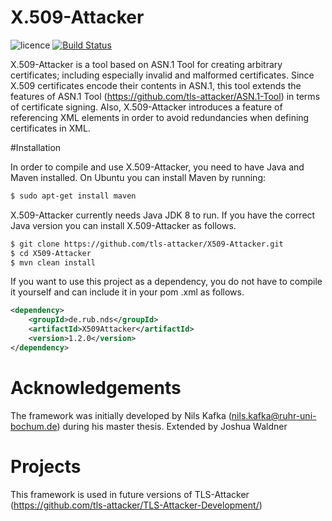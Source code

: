 # X.509-Attacker

![licence](https://img.shields.io/badge/License-Apachev2-brightgreen.svg)
[![Build Status](http://hydrogen.cloud.nds.rub.de/buildStatus/icon.svg?job=X509-Attacker)](http://hydrogen.cloud.nds.rub.de/job/X509-Attacker/)

X.509-Attacker is a tool based on ASN.1 Tool for creating arbitrary certificates; including especially invalid and
 malformed certificates. Since X.509 certificates encode their contents in ASN.1, this tool extends the features of
  ASN.1 Tool (https://github.com/tls-attacker/ASN.1-Tool) in terms of certificate signing. Also, X.509-Attacker
   introduces a feature of referencing XML elements in order to avoid redundancies when defining certificates in XML.

#Installation

In order to compile and use X.509-Attacker, you need to have Java and Maven installed. On Ubuntu you can install Maven by
 running:
```bash
$ sudo apt-get install maven
```
X.509-Attacker currently needs Java JDK 8 to run. If you have the correct Java version you can install
 X.509-Attacker as follows.
```bash
$ git clone https://github.com/tls-attacker/X509-Attacker.git
$ cd X509-Attacker
$ mvn clean install
```

If you want to use this project as a dependency, you do not have to compile it yourself and can include it in your pom
.xml as follows.

```xml
<dependency>
    <groupId>de.rub.nds</groupId>
    <artifactId>X509Attacker</artifactId>
    <version>1.2.0</version>
</dependency>
```

# Acknowledgements
The framework was initially developed by Nils Kafka (nils.kafka@ruhr-uni-bochum.de) during his master thesis. 
Extended by Joshua Waldner
# Projects
This framework is used in future versions of TLS-Attacker (https://github.com/tls-attacker/TLS-Attacker-Development/)
